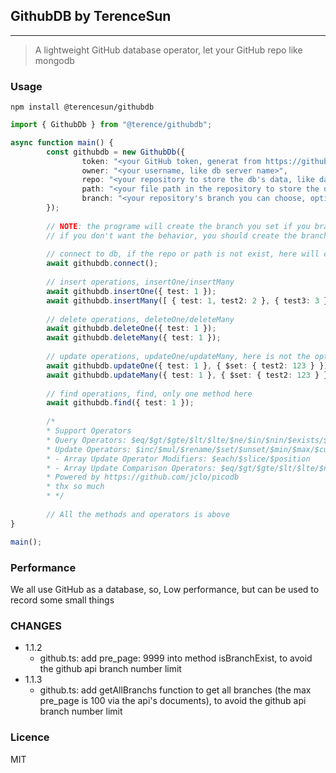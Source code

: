 ## GithubDB by TerenceSun
---
> A lightweight GitHub database operator, let your GitHub repo like mongodb

### Usage
```shell
npm install @terencesun/githubdb
```

```Typescript
import { GithubDb } from "@terence/githubdb";

async function main() {
        const githubdb = new GithubDb({
                token: "<your GitHub token, generat from https://github.com/settings/tokens>",
                owner: "<your username, like db server name>",
                repo: "<your repository to store the db's data, like database name>",    // Suggest that repo be private
                path: "<your file path in the repository to store the db's data, like table name>",
                branch: "<your repository's branch you can choose, optional, default is your default branch>"
        });
        
        // NOTE: the programe will create the branch you set if you branch is not created, and the base sha is the latest default branch commit
        // if you don't want the behavior, you should create the branch by yourself
        
        // connect to db, if the repo or path is not exist, here will create them
        await githubdb.connect();
        
        // insert operations, insertOne/insertMany
        await githubdb.insertOne({ test: 1 });
        await githubdb.insertMany([ { test: 1, test2: 2 }, { test3: 3 } ]);
        
        // delete operations, deleteOne/deleteMany
        await githubdb.deleteOne({ test: 1 });
        await githubdb.deleteMany({ test: 1 });
        
        // update operations, updateOne/updateMany, here is not the options like mongodb's update operation
        await githubdb.updateOne({ test: 1 }, { $set: { test2: 123 } });
        await githubdb.updateMany({ test: 1 }, { $set: { test2: 123 } });
        
        // find operations, find, only one method here
        await githubdb.find({ test: 1 });
        
        /*
        * Support Operators
        * Query Operators: $eq/$gt/$gte/$lt/$lte/$ne/$in/$nin/$exists/$and/$or/$not/$geoWithin/$geoIntersects/$near
        * Update Operators: $inc/$mul/$rename/$set/$unset/$min/$max/$currentDate/$pop/$pullAll/$pull/$push
        * - Array Update Operator Modifiers: $each/$slice/$position
        * - Array Update Comparison Operators: $eq/$gt/$gte/$lt/$lte/$ne/$in/$nin
        * Powered by https://github.com/jclo/picodb
        * thx so much
        * */
        
        // All the methods and operators is above
}

main();
```

### Performance
We all use GitHub as a database, so, Low performance, but can be used to record some small things

### CHANGES
- 1.1.2
    - github.ts: add pre_page: 9999 into method isBranchExist, to avoid the github api branch number limit
- 1.1.3
    - github.ts: add getAllBranchs function to get all branches (the max pre_page is 100 via the api's documents), to avoid the github api branch number limit

### Licence
MIT

